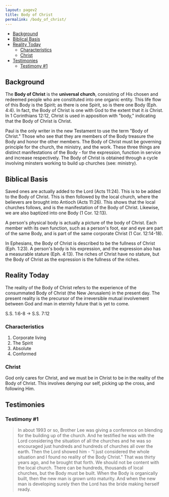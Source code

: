 ```yaml
---
layout: pagev2
title: Body of Christ
permalink: /body_of_christ/
---
```

- [Background](#background)
- [Biblical Basis](#biblical-basis)
- [Reality Today](#reality-today)
  - [Characteristics](#characteristics)
  - [Christ](#christ)
- [Testimonies](#testimonies)
  - [Testimony #1](#testimony-1)

## Background

The **Body of Christ** is the **universal church**, consisting of His chosen and redeemed people who are constituted into one organic entity. This life flow of this Body is the Spirit; as there is one Spirit, so is there one Body (Eph. 4:4). In fact, the Body of Christ is one with God to the extent that it *is* Christ. In 1 Corinthians 12:12, Christ is used in apposition with "body," indicating that the Body of Christ is Christ.

Paul is the only writer in the new Testament to use the term "Body of Christ." Those who see that they are members of the Body treasure the Body and honor the other members. The Body of Christ must be governing principle for the church, the ministry, and the work. These three things are distinct manifestations of the Body - for the expression, function in service and increase respectively. The Body of Christ is obtained through a cycle involving minsters working to build up churches (see: ministry).

## Biblical Basis

Saved ones are actually added to the Lord (Acts 11:24). This is to be added to the Body of Christ. This is then followed by the local church, where the believers are brought into Antioch (Acts 11:26). This shows that the local churches follows, and is the manifestation of the Body of Christ. Likewise, we are also baptized into one Body (1 Cor. 12:13).

A person's physical body is actually a picture of the body of Christ. Each member with its own function, such as a person's foot, ear and eye are part of the same Body, and is part of the same corporate Christ (1 Cor. 12:14-18).

In Ephesians, the Body of Christ is described to be the fullness of Christ (Eph. 1:23). A person's body is his expression, and the expression also has a measurable stature (Eph. 4:13). The riches of Christ have no stature, but the Body of Christ as the expression is the fullness of the riches.

## Reality Today

The reality of the Body of Christ refers to the experience of the consummated Body of Christ (the New Jerusalem) in the present day. The present reality is the precursor of the irreversible mutual involvement between God and man in eternity future that is yet to come.

S.S. 1:6-8 -> S.S. 7:12

### Characteristics

1. Corporate living
2. The Spirit
3. Absolute
4. Conformed

### Christ

God only cares for Christ, and we must be in Christ to be in the reality of the Body of Christ. This involves denying our self, picking up the cross, and following Him.

## Testimonies

### Testimony #1

> In about 1993 or so, Brother Lee was giving a conference on blending for the building up of the church. And he testified he was with the Lord considering the situation of all the churches and he was so encouraged just hundreds and hundreds of churches all over the earth. Then the Lord showed him - "I just considered the whole situation and I found no reality of the Body Christ." That was thirty years ago, and he brought that forth. We should not be content with the local church. There can be hundreds, thousands of local churches, but the Body must be built. When the Body is organically built, then the new man is grown unto maturity. And when the new man is developing surely then the Lord has the bride making herself ready. 